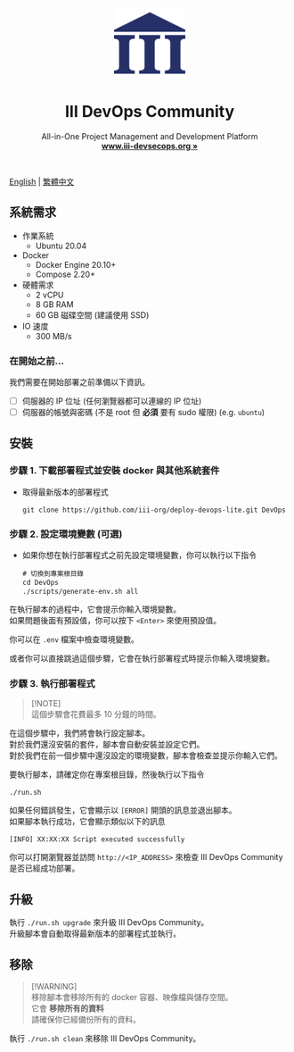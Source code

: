 <p align="center">
  <p align="center">
   <img width="128px" src="icons/iii_logo.png" />
  </p>
	<h1 align="center"><b>III DevOps Community</b></h1>
	<p align="center">
		All-in-One Project Management and Development Platform
    <br />
    <a href="https://www.iii-devsecops.org"><strong>www.iii-devsecops.org »</strong></a>
  </p>
</p>

<br/>

[English](../README.md) | [繁體中文](README.zh_TW.md)


## 系統需求

- 作業系統
    - Ubuntu 20.04
- Docker
    - Docker Engine 20.10+
    - Compose 2.20+
- 硬體需求
    - 2 vCPU
    - 8 GB RAM
    - 60 GB 磁碟空間 (建議使用 SSD)
- IO 速度
    - 300 MB/s

### 在開始之前...

我們需要在開始部署之前準備以下資訊。

- [ ] 伺服器的 IP 位址 (任何瀏覽器都可以連線的 IP 位址)
- [ ] 伺服器的帳號與密碼 (不是 root 但 **必須** 要有 sudo 權限) (e.g. `ubuntu`)

## 安裝

### 步驟 1. 下載部署程式並安裝 docker 與其他系統套件

- 取得最新版本的部署程式

    ```shell
    git clone https://github.com/iii-org/deploy-devops-lite.git DevOps
    ```

### 步驟 2. 設定環境變數 (可選)

- 如果你想在執行部署程式之前先設定環境變數，你可以執行以下指令

    ```shell
    # 切換到專案根目錄
    cd DevOps
    ./scripts/generate-env.sh all
    ```

在執行腳本的過程中，它會提示你輸入環境變數。  
如果問題後面有預設值，你可以按下 `<Enter>` 來使用預設值。

你可以在 `.env` 檔案中檢查環境變數。

或者你可以直接跳過這個步驟，它會在執行部署程式時提示你輸入環境變數。

### 步驟 3. 執行部署程式

> [!NOTE]\
> 這個步驟會花費最多 10 分鐘的時間。

在這個步驟中，我們將會執行設定腳本。  
對於我們還沒安裝的套件，腳本會自動安裝並設定它們。  
對於我們在前一個步驟中還沒設定的環境變數，腳本會檢查並提示你輸入它們。

要執行腳本，請確定你在專案根目錄，然後執行以下指令

```shell
./run.sh
```

如果任何錯誤發生，它會顯示以 `[ERROR]` 開頭的訊息並退出腳本。  
如果腳本執行成功，它會顯示類似以下的訊息

```
[INFO] XX:XX:XX Script executed successfully
```

你可以打開瀏覽器並訪問 `http://<IP_ADDRESS>` 來檢查 III DevOps Community 是否已經成功部署。

## 升級

執行 `./run.sh upgrade` 來升級 III DevOps Community。  
升級腳本會自動取得最新版本的部署程式並執行。

## 移除

> [!WARNING]\
> 移除腳本會移除所有的 docker 容器、映像檔與儲存空間。  
> 它會 **移除所有的資料**  
> 請確保你已經備份所有的資料。

執行 `./run.sh clean` 來移除 III DevOps Community。
